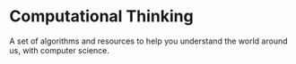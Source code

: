 # Computational Thinking
A set of algorithms and resources to help you understand the world around us, with computer science.
